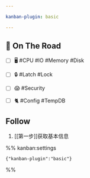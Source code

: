```yaml
---

kanban-plugin: basic

---
```


## 🛵 On The Road

- [ ] 🖥️ #CPU #IO #Memory #Disk
- [ ] 🔒 #Latch  #Lock
- [ ] 😱 #Security
- [ ] 🐈 #Config #TempDB 


## Follow

1. [[第一步]]获取基本信息




%% kanban:settings
```
{"kanban-plugin":"basic"}
```
%%